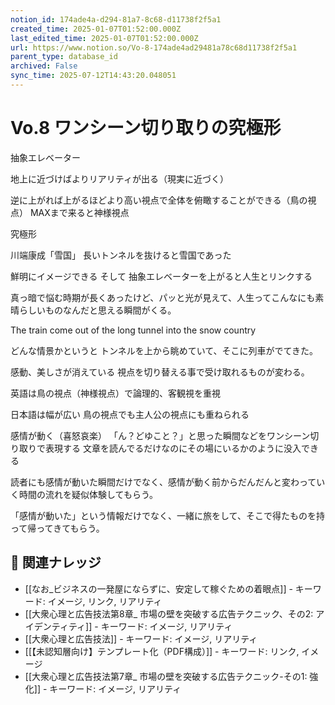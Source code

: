 ```yaml
---
notion_id: 174ade4a-d294-81a7-8c68-d11738f2f5a1
created_time: 2025-01-07T01:52:00.000Z
last_edited_time: 2025-01-07T01:52:00.000Z
url: https://www.notion.so/Vo-8-174ade4ad29481a78c68d11738f2f5a1
parent_type: database_id
archived: False
sync_time: 2025-07-12T14:43:20.048051
---
```


# Vo.8 ワンシーン切り取りの究極形

抽象エレベーター

地上に近づけばよりリアリティが出る（現実に近づく）

逆に上がれば上がるほどより高い視点で全体を俯瞰することができる（鳥の視点）
MAXまで来ると神様視点

究極形

川端康成「雪国」
長いトンネルを抜けると雪国であった

鮮明にイメージできる
そして
抽象エレベーターを上がると人生とリンクする

真っ暗で悩む時期が長くあったけど、パッと光が見えて、人生ってこんなにも素晴らしいものなんだと思える瞬間がくる。

The train come out of the long tunnel into the snow country

どんな情景かというと
トンネルを上から眺めていて、そこに列車がでてきた。

感動、美しさが消えている
視点を切り替える事で受け取れるものが変わる。


英語は鳥の視点（神様視点）で論理的、客観視を重視

日本語は幅が広い
鳥の視点でも主人公の視点にも重ねられる


感情が動く（喜怒哀楽）
「ん？どゆこと？」と思った瞬間などをワンシーン切り取りで表現する
文章を読んでるだけなのにその場にいるかのように没入できる

読者にも感情が動いた瞬間だけでなく、感情が動く前からだんだんと変わっていく時間の流れを疑似体験してもらう。

「感情が動いた」という情報だけでなく、一緒に旅をして、そこで得たものを持って帰ってきてもらう。

## 🔗 関連ナレッジ
- [[なお_ビジネスの一発屋にならずに、安定して稼ぐための着眼点]] - キーワード: イメージ, リンク, リアリティ
- [[大衆心理と広告技法第8章_ 市場の壁を突破する広告テクニック、その2: アイデンティティ]] - キーワード: イメージ, リアリティ
- [[大衆心理と広告技法]] - キーワード: イメージ, リアリティ
- [[【未認知層向け】テンプレート化（PDF構成）]] - キーワード: リンク, イメージ
- [[大衆心理と広告技法第7章_ 市場の壁を突破する広告テクニック-その1: 強化]] - キーワード: イメージ, リアリティ
